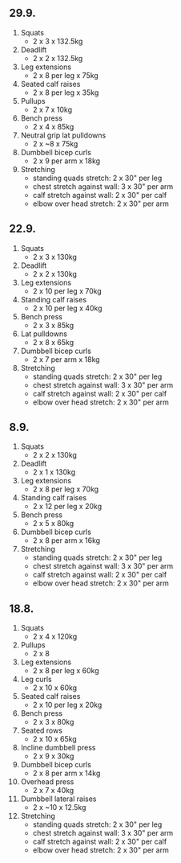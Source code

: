 ## 29.9.

1. Squats
   - 2 x 3 x 132.5kg
2. Deadlift
   - 2 x 2 x 132.5kg
3. Leg extensions
   - 2 x 8 per leg x 75kg
4. Seated calf raises
   - 2 x 8 per leg x 35kg
5. Pullups
   - 2 x 7 x 10kg
6. Bench press
   - 2 x 4 x 85kg
7. Neutral grip lat pulldowns
   - 2 x ~8 x 75kg
8. Dumbbell bicep curls
   - 2 x 9 per arm x 18kg
9. Stretching
   - standing quads stretch: 2 x 30" per leg
   - chest stretch against wall: 3 x 30" per arm
   - calf stretch against wall: 2 x 30" per calf
   - elbow over head stretch: 2 x 30" per arm

## 22.9.

1. Squats
   - 2 x 3 x 130kg
2. Deadlift
   - 2 x 2 x 130kg
3. Leg extensions
   - 2 x 10 per leg x 70kg
4. Standing calf raises
   - 2 x 10 per leg x 40kg
5. Bench press
   - 2 x 3 x 85kg
6. Lat pulldowns
   - 2 x 8 x 65kg
7. Dumbbell bicep curls
   - 2 x 7 per arm x 18kg
8. Stretching
   - standing quads stretch: 2 x 30" per leg
   - chest stretch against wall: 3 x 30" per arm
   - calf stretch against wall: 2 x 30" per calf
   - elbow over head stretch: 2 x 30" per arm

## 8.9.

1. Squats
   - 2 x 2 x 130kg
2. Deadlift
   - 2 x 1 x 130kg
3. Leg extensions
   - 2 x 8 per leg x 70kg
4. Standing calf raises
   - 2 x 12 per leg x 20kg
5. Bench press
   - 2 x 5 x 80kg
6. Dumbbell bicep curls
   - 2 x 8 per arm x 16kg
7. Stretching
   - standing quads stretch: 2 x 30" per leg
   - chest stretch against wall: 3 x 30" per arm
   - calf stretch against wall: 2 x 30" per calf
   - elbow over head stretch: 2 x 30" per arm

## 18.8.

1. Squats
   - 2 x 4 x 120kg
2. Pullups
   - 2 x 8
3. Leg extensions
   - 2 x 8 per leg x 60kg
4. Leg curls
   - 2 x 10 x 60kg
5. Seated calf raises
   - 2 x 10 per leg x 20kg
6. Bench press
   - 2 x 3 x 80kg
7. Seated rows
   - 2 x 10 x 65kg
8. Incline dumbbell press
   - 2 x 9 x 30kg
9. Dumbbell bicep curls
   - 2 x 8 per arm x 14kg
10. Overhead press
    - 2 x 7 x 40kg
11. Dumbbell lateral raises
    - 2 x ~10 x 12.5kg
12. Stretching
    - standing quads stretch: 2 x 30" per leg
    - chest stretch against wall: 3 x 30" per arm
    - calf stretch against wall: 2 x 30" per calf
    - elbow over head stretch: 2 x 30" per arm
